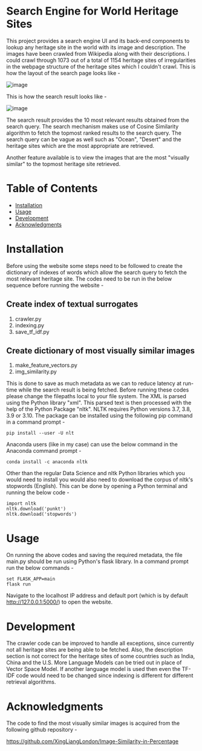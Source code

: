 # Search Engine for World Heritage Sites

This project provides a search engine UI and its back-end components to lookup any heritage site in the world with its image and description. The images have been crawled from Wikipedia along with their descriptions. I could crawl through 1073 out of a total of 1154 heritage sites of irregularities in the webpage structure of the heritage sites which I couldn't crawl. This is how the layout of the search page looks like -

![image](https://user-images.githubusercontent.com/63579785/166454442-58a5a852-067f-4832-9aca-b6b59ea47cb0.png)

This is how the search result looks like -

![image](https://user-images.githubusercontent.com/63579785/166454461-d8871df6-40a1-4906-9d85-ad0a6c0d1af0.png)

The search result provides the 10 most relevant results obtained from the search query. The search mechanism makes use of Cosine Similarity algorithm to fetch the topmost ranked results to the search query. The search query can be vague as well such as "Ocean", "Desert" and the heritage sites which are the most appropriate are retrieved.

Another feature available is to view the images that are the most "visually similar" to the topmost heritage site retrieved.

# Table of Contents
* [Installation](https://github.com/sumitkhopkar25/heritage-site-search-engine/tree/main#installation)
* [Usage](https://github.com/sumitkhopkar25/heritage-site-search-engine/tree/main#usage)
* [Development](https://github.com/sumitkhopkar25/heritage-site-search-engine/tree/main#development)
* [Acknowledgments](https://github.com/sumitkhopkar25/heritage-site-search-engine/tree/main#acknowledgments)

# Installation
Before using the website some steps need to be followed to create the dictionary of indexes of words which allow the search query to fetch the most relevant heritage site. The codes need to be run in the below sequence before running the website -

## Create index of textual surrogates
1. crawler.py
2. indexing.py
3. save_tf_idf.py

## Create dictionary of most visually similar images
1. make_feature_vectors.py
2. img_similarity.py

This is done to save as much metadata as we can to reduce latency at run-time while the search result is being fetched. Before running these codes please change the filepaths local to your file system. The XML is parsed using the Python library "xml". This parsed text is then processed with the help of the Python Package "nltk". NLTK requires Python versions 3.7, 3.8, 3.9 or 3.10. The package can be installed using the following pip command in a command prompt -

`pip install --user -U nlt`

Anaconda users (like in my case) can use the below command in the Anaconda command prompt -

`conda install -c anaconda nltk`

Other than the regular Data Science and nltk Python libraries which you would need to install you would also need to download the corpus of nltk's stopwords (English). This can be done by opening a Python terminal and running the below code -

```
import nltk
nltk.download('punkt')
nltk.download('stopwords')
```

# Usage
On running the above codes and saving the required metadata, the file main.py should be run using Python's flask library. In a command prompt run the below commands -

```
set FLASK_APP=main
flask run
```

Navigate to the localhost IP address and default port (which is by default http://127.0.0.1:5000/) to open the website.

# Development
The crawler code can be improved to handle all exceptions, since currently not all heritage sites are being able to be fetched. Also, the description section is not correct for the heritage sites of some countries such as India, China and the U.S. More Language Models can be tried out in place of Vector Space Model. If another language model is used then even the TF-IDF code would need to be changed since indexing is different for different retrieval algorithms. 

# Acknowledgments
The code to find the most visually similar images is acquired from the following github repository -

https://github.com/XingLiangLondon/Image-Similarity-in-Percentage
